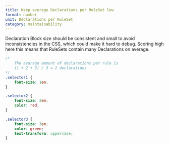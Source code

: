 ```yaml
---
title: Keep average Declarations per RuleSet low
format: number
unit: Declarations per RuleSet
category: maintainability
---
```


Declaration Block size should be consistent and small to avoid inconsistencies in the CSS, which could make it hard to debug. Scoring high here this means that RuleSets contain many Declarations on average.

```css
/*
	The avarage amount of declarations per rule is
	(1 + 2 + 3) / 3 = 2 declarations
*/
.selector1 {
	font-size: 1em;
}

.selector2 {
	font-size: 2em;
	color: red;
}

.selector3 {
	font-size: 3em;
	color: green;
	text-transform: uppercase;
}
```
